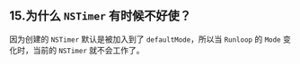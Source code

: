 ## 15.为什么 `NSTimer` 有时候不好使？

因为创建的  `NSTimer` 默认是被加入到了 `defaultMode`，所以当 `Runloop` 的 `Mode` 变化时，当前的 `NSTimer` 就不会工作了。

